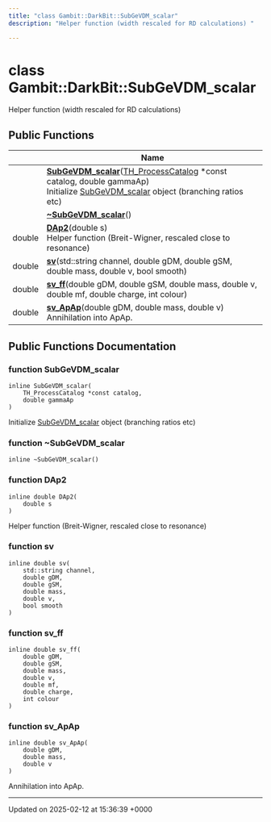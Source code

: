 ```yaml
---
title: "class Gambit::DarkBit::SubGeVDM_scalar"
description: "Helper function (width rescaled for RD calculations) "

---
```


# class Gambit::DarkBit::SubGeVDM_scalar



Helper function (width rescaled for RD calculations) 

## Public Functions

|                | Name           |
| -------------- | -------------- |
| | **[SubGeVDM_scalar](/documentation/code/classes/classgambit_1_1darkbit_1_1subgevdm__scalar/#function-subgevdm-scalar)**([TH_ProcessCatalog](/documentation/code/classes/structgambit_1_1darkbit_1_1th__processcatalog/) *const catalog, double gammaAp)<br>Initialize [SubGeVDM_scalar](/documentation/code/classes/classgambit_1_1darkbit_1_1subgevdm__scalar/) object (branching ratios etc)  |
| | **[~SubGeVDM_scalar](/documentation/code/classes/classgambit_1_1darkbit_1_1subgevdm__scalar/#function-subgevdm-scalar)**() |
| double | **[DAp2](/documentation/code/classes/classgambit_1_1darkbit_1_1subgevdm__scalar/#function-dap2)**(double s)<br>Helper function (Breit-Wigner, rescaled close to resonance)  |
| double | **[sv](/documentation/code/classes/classgambit_1_1darkbit_1_1subgevdm__scalar/#function-sv)**(std::string channel, double gDM, double gSM, double mass, double v, bool smooth) |
| double | **[sv_ff](/documentation/code/classes/classgambit_1_1darkbit_1_1subgevdm__scalar/#function-sv-ff)**(double gDM, double gSM, double mass, double v, double mf, double charge, int colour) |
| double | **[sv_ApAp](/documentation/code/classes/classgambit_1_1darkbit_1_1subgevdm__scalar/#function-sv-apap)**(double gDM, double mass, double v)<br>Annihilation into ApAp.  |

## Public Functions Documentation

### function SubGeVDM_scalar

```
inline SubGeVDM_scalar(
    TH_ProcessCatalog *const catalog,
    double gammaAp
)
```

Initialize [SubGeVDM_scalar](/documentation/code/classes/classgambit_1_1darkbit_1_1subgevdm__scalar/) object (branching ratios etc) 

### function ~SubGeVDM_scalar

```
inline ~SubGeVDM_scalar()
```


### function DAp2

```
inline double DAp2(
    double s
)
```

Helper function (Breit-Wigner, rescaled close to resonance) 

### function sv

```
inline double sv(
    std::string channel,
    double gDM,
    double gSM,
    double mass,
    double v,
    bool smooth
)
```


### function sv_ff

```
inline double sv_ff(
    double gDM,
    double gSM,
    double mass,
    double v,
    double mf,
    double charge,
    int colour
)
```


### function sv_ApAp

```
inline double sv_ApAp(
    double gDM,
    double mass,
    double v
)
```

Annihilation into ApAp. 

-------------------------------

Updated on 2025-02-12 at 15:36:39 +0000